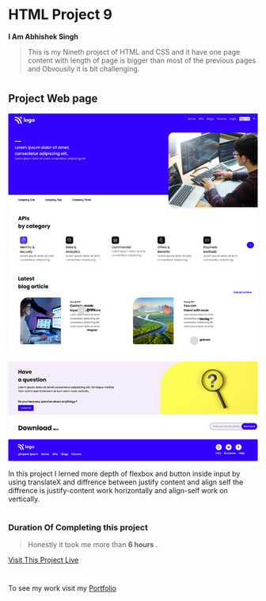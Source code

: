 # HTML Project 9
**I Am Abhishek Singh**
> This is my Nineth project of HTML and CSS and it have one page content with length of page is bigger than most of the previous pages and Obvousily it is bit challenging.

 #

## Project Web page

![Project 9 Image](nine.png)

In this project I lerned more depth of flexbox and button inside input by using translateX and diffrence between justify content and align self the diffrence is justify-content work horizontally
and align-self work on vertically.

#

### Duration Of Completing this project
> Honestly it took me more than **6 hours** .

[Visit This Project Live](https://abhi-project-9.netlify.app/)


#

To see my work visit my [Portfolio](https://portfolio-of-abhishek.netlify.app)

